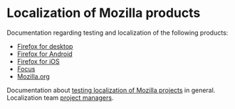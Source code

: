 # Localization of Mozilla products

Documentation regarding testing and localization of the following products:
* [Firefox for desktop](firefox_desktop/)
* [Firefox for Android](firefox_android/)
* [Firefox for iOS](firefox_ios/)
* [Focus](focus/)
* [Mozilla.org](mozilla_org/)

Documentation about [testing localization of Mozilla projects](l10n_testing.md) in general.<br>
Localization team [project managers](l10n_epms.md).

